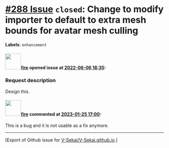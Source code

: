 # [\#288 Issue](https://github.com/V-Sekai/V-Sekai.github.io/issues/288) `closed`: Change to modify importer to default to extra mesh bounds for avatar mesh culling
**Labels**: `enhancement`


#### <img src="https://avatars.githubusercontent.com/u/32321?u=c2e06a3d2b49a467aa907e54aa259516440267cc&v=4" width="50">[fire](https://github.com/fire) opened issue at [2022-06-06 18:35](https://github.com/V-Sekai/V-Sekai.github.io/issues/288):

### Request description

Design this.

#### <img src="https://avatars.githubusercontent.com/u/32321?u=c2e06a3d2b49a467aa907e54aa259516440267cc&v=4" width="50">[fire](https://github.com/fire) commented at [2023-01-25 17:00](https://github.com/V-Sekai/V-Sekai.github.io/issues/288#issuecomment-1403934850):

This is a bug and it is not usable as a fix anymore.


-------------------------------------------------------------------------------



[Export of Github issue for [V-Sekai/V-Sekai.github.io](https://github.com/V-Sekai/V-Sekai.github.io).]
